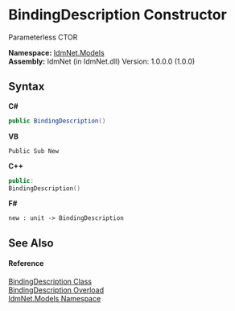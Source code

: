 # BindingDescription Constructor 
 

Parameterless CTOR

**Namespace:**&nbsp;<a href="N_IdmNet_Models">IdmNet.Models</a><br />**Assembly:**&nbsp;IdmNet (in IdmNet.dll) Version: 1.0.0.0 (1.0.0)

## Syntax

**C#**<br />
``` C#
public BindingDescription()
```

**VB**<br />
``` VB
Public Sub New
```

**C++**<br />
``` C++
public:
BindingDescription()
```

**F#**<br />
``` F#
new : unit -> BindingDescription
```


## See Also


#### Reference
<a href="T_IdmNet_Models_BindingDescription">BindingDescription Class</a><br /><a href="Overload_IdmNet_Models_BindingDescription__ctor">BindingDescription Overload</a><br /><a href="N_IdmNet_Models">IdmNet.Models Namespace</a><br />
